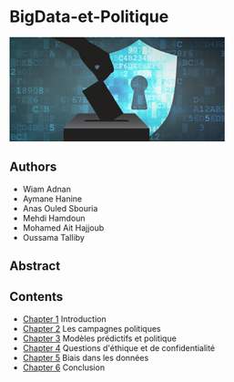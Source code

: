 # BigData-et-Politique

<img src="images/image1.jpg" alt="Politics & Big Data" width=75%/>

## Authors 

* Wiam Adnan
* Aymane Hanine
* Anas Ouled Sbouria
* Mehdi Hamdoun
* Mohamed Ait Hajjoub
* Oussama Talliby


## Abstract



## Contents 
- [Chapter 1](Chapiter_1.md) Introduction
- [Chapter 2](Chapter_2.md) Les campagnes politiques
- [Chapter 3](Chapter_3.md) Modèles prédictifs et politique
- [Chapter 4](Chapter_4.md) Questions d'éthique et de confidentialité
- [Chapter 5](Chapter_5.md) Biais dans les données
- [Chapter 6](Conclusion.md) Conclusion

